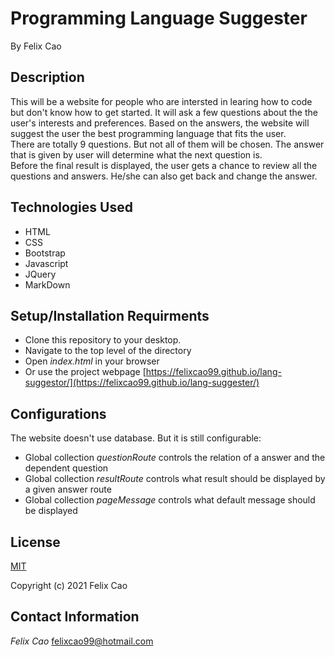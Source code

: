 # Programming Language Suggester #

By Felix Cao

## Description ##
This will be a website for people who are intersted in learing how to code but don't know how to get started. It will ask a few questions about the the user's interests and preferences. Based on the answers, the website will suggest the user the best programming language that fits the user.  
There are totally 9 questions. But not all of them will be chosen. The answer that is given by user will determine what the next question is.  
Before the final result is displayed, the user gets a chance to review all the questions and answers. He/she can also get back and change the answer.

## Technologies Used ##
* HTML
* CSS
* Bootstrap
* Javascript
* JQuery
* MarkDown

## Setup/Installation Requirments ##
* Clone this repository to your desktop.
* Navigate to the top level of the directory
* Open _index.html_ in your browser
* Or use the project webpage [https://felixcao99.github.io/lang-suggestor/](https://felixcao99.github.io/lang-suggester/)

## Configurations
The website doesn't use database. But it is still configurable:
* Global collection _questionRoute_ controls the relation of a answer and the dependent question
* Global collection _resultRoute_ controls what result should be displayed by a given answer route
* Global collection _pageMessage_ controls what default message should be displayed
  

## License ##
[MIT](https://en.wikipedia.org/wiki/MIT_License)

Copyright (c) 2021 Felix Cao

## Contact Information ##
_Felix Cao_ [felixcao99@hotmail.com](mailto:felixcao99@hotmail.com)
